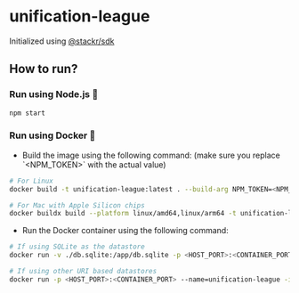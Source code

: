 # unification-league

Initialized using [@stackr/sdk](https://www.stackrlabs.xyz/)

## How to run?

### Run using Node.js :rocket:

```bash
npm start
```

### Run using Docker :whale:

- Build the image using the following command: (make sure you replace \`<NPM_TOKEN>\` with the actual value)

```bash
# For Linux
docker build -t unification-league:latest . --build-arg NPM_TOKEN=<NPM_TOKEN>

# For Mac with Apple Silicon chips
docker buildx build --platform linux/amd64,linux/arm64 -t unification-league:latest . --build-arg NPM_TOKEN=<NPM_TOKEN>
```

- Run the Docker container using the following command:

```bash
# If using SQLite as the datastore
docker run -v ./db.sqlite:/app/db.sqlite -p <HOST_PORT>:<CONTAINER_PORT> --name=unification-league -it unification-league:latest

# If using other URI based datastores
docker run -p <HOST_PORT>:<CONTAINER_PORT> --name=unification-league -it unification-league:latest
```
